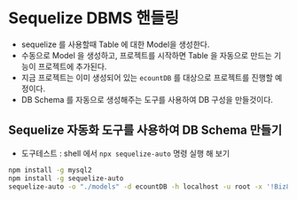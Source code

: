 # Sequelize DBMS 핸들링

- sequelize 를 사용할때 Table 에 대한 Model을 생성한다.
- 수동으로 Model 을 생성하고, 프로젝트를 시작하면 Table 을 자동으로 만드는 기능이 프로젝트에 추가된다.
- 지금 프로젝트는 이미 생성되어 있는 `ecountDB` 를 대상으로 프로젝트를 진행할 예정이다.
- DB Schema 를 자동으로 생성해주는 도구를 사용하여 DB 구성을 만들것이다.

## Sequelize 자동화 도구를 사용하여 DB Schema 만들기

- 도구테스트 : shell 에서 `npx sequelize-auto` 명령 실행 해 보기

```bash
npm install -g mysql2
npm install -g sequelize-auto
sequelize-auto -o "./models" -d ecountDB -h localhost -u root -x '!Biz8080' -e mysql -l esm
```

